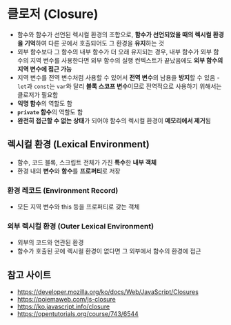 # 클로저 (Closure)
- 함수와 함수가 선언된 렉시컬 환경의 조합으로, **함수가 선언되었을 때의 렉시컬 환경을 기억**하여 다른 곳에서 호출되어도 그 환경을 **유지**하는 것
- 외부 함수보다 그 함수의 내부 함수가 더 오래 유지되는 경우, 내부 함수가 외부 함수의 지역 변수를 사용한다면 외부 함수의 실행 컨텍스트가 끝났음에도 **외부 함수의 지역 변수에 접근 가능**
- 지역 변수를 전역 변수처럼 사용할 수 있어서 **전역 변수**의 남용을 **방지**할 수 있음
-`let`과 `const`는 `var`와 달리 **블록 스코프 변수**이므로 전역적으로 사용하기 위해서는 클로저가 필요함
- **익명 함수**의 역할도 함
- **`private` 함수**의 역할도 함
- **완전히 접근할 수 없는 상태**가 되어야 함수의 렉시컬 환경이 **메모리에서 제거**됨

## 렉시컬 환경 (Lexical Environment)
- 함수, 코드 블록, 스크립트 전체가 가진 **특수**한 **내부 객체**
- 환경 내의 **변수**와 **함수**를 **프로퍼티**로 저장
### 환경 레코드 (Environment Record)
- 모든 지역 변수와 this 등을 프로퍼티로 갖는 객체
### 외부 렉시컬 환경 (Outer Lexical Environment)
- 외부의 코드와 연관된 환경
- 함수가 호출된 곳에 렉시컬 환경이 없다면 그 외부에서 함수의 환경에 접근

## 참고 사이트
- https://developer.mozilla.org/ko/docs/Web/JavaScript/Closures
- https://poiemaweb.com/js-closure
- https://ko.javascript.info/closure
- https://opentutorials.org/course/743/6544